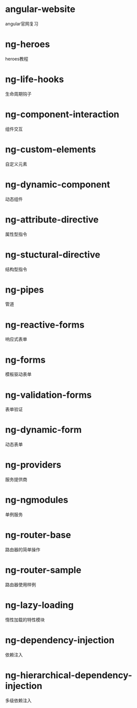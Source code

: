 # angular-website
angular官网复习

# ng-heroes
heroes教程

# ng-life-hooks
生命周期钩子

# ng-component-interaction
组件交互

# ng-custom-elements
自定义元素

# ng-dynamic-component
动态组件

# ng-attribute-directive
属性型指令

# ng-stuctural-directive
结构型指令

# ng-pipes
管道

# ng-reactive-forms
响应式表单

# ng-forms
模板驱动表单

# ng-validation-forms
表单验证

# ng-dynamic-form
动态表单

# ng-providers
服务提供商

# ng-ngmodules
单例服务

# ng-router-base
路由器的简单操作

# ng-router-sample
路由器使用样例

# ng-lazy-loading
惰性加载的特性模块

# ng-dependency-injection
依赖注入

# ng-hierarchical-dependency-injection
多级依赖注入